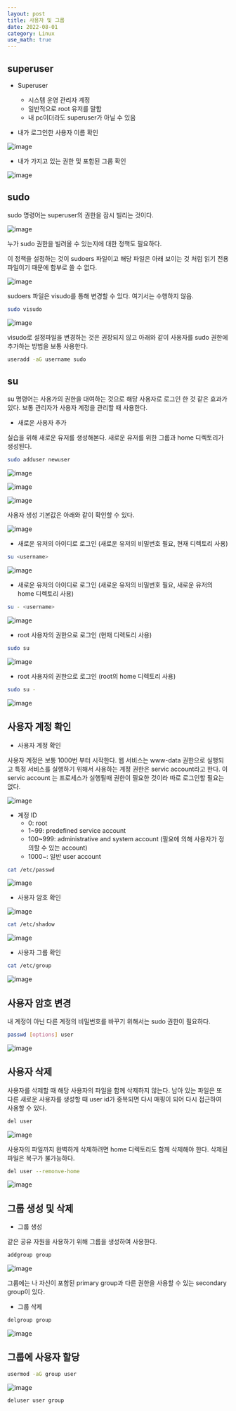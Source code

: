 ```yaml
---
layout: post
title: 사용자 및 그룹
date: 2022-08-01
category: Linux
use_math: true
---
```


## superuser

- Superuser
  - 시스템 운영 관리자 계정
  - 일반적으로 root 유저를 말함
  - 내 pc이더라도 superuser가 아닐 수 있음

- 내가 로그인한 사용자 이름 확인
 
![image](https://user-images.githubusercontent.com/61526722/182022719-5f67efff-7606-439b-8aa1-c1e4b1308169.png)

- 내가 가지고 있는 권한 및 포함된 그룹 확인
  
![image](https://user-images.githubusercontent.com/61526722/182022729-ed024855-12b0-406f-8e1a-063eb5db41df.png)


## sudo

sudo 명령어는 superuser의 권한을 잠시 빌리는 것이다.

![image](https://user-images.githubusercontent.com/61526722/182022808-dd2b2600-66e0-4c70-b465-88037e89a27b.png)

누가 sudo 권한을 빌려올 수 있는지에 대한 정책도 필요하다. 

이 정책을 설정하는 것이 sudoers 파일이고 해당 파일은 아래 보이는 것 처럼 읽기 전용 파일이기 때문에 함부로 쓸 수 없다.

![image](https://user-images.githubusercontent.com/61526722/182022914-88e64b12-bb04-4994-9385-62b6bee4c5b8.png)

sudoers 파일은 visudo를 통해 변경할 수 있다. 여기서는 수행하지 않음.

```bash
sudo visudo
```

![image](https://user-images.githubusercontent.com/61526722/182023021-0de03aaa-e383-41c2-8be4-ac5e21de9a0d.png)

visudo로 설정파일을 변경하는 것은 권장되지 않고 아래와 같이 사용자를 sudo 권한에 추가하는 방법을 보통 사용한다. 

```bash
useradd -aG username sudo
```

## su

su 명령어는 사용가의 권한을 대여하는 것으로 해당 사용자로 로그인 한 것 같은 효과가 있다. 보통 관리자가 사용자 계정을 관리할 때 사용한다. 

- 새로운 사용자 추가

실습을 위해 새로운 유저를 생성해본다. 새로운 유저를 위한 그룹과 home 디렉토리가 생성된다. 

```bash
sudo adduser newuser
```

![image](https://user-images.githubusercontent.com/61526722/182023593-db5fc335-16b6-479c-aaf9-3031f560329b.png)

![image](https://user-images.githubusercontent.com/61526722/182025127-8ad1c620-5f8f-4315-b2d9-f78ebb24b554.png)

![image](https://user-images.githubusercontent.com/61526722/182025148-ccdcb0a7-64a0-42fd-b3c9-13f75a323173.png)

사용자 생성 기본값은 아래와 같이 확인할 수 있다. 

![image](https://user-images.githubusercontent.com/61526722/182025221-505addfe-dc70-4de7-92df-3d6adb9ad585.png)



- 새로운 유저의 아이디로 로그인 (새로운 유저의 비밀번호 필요, 현재 디렉토리 사용) 
```bash 
su <username>
```

![image](https://user-images.githubusercontent.com/61526722/182023717-36e860b6-ec98-4eb9-a139-a06331a19315.png)


- 새로운 유저의 아이디로 로그인 (새로운 유저의 비밀번호 필요, 새로운 유저의 home 디렉토리 사용) 
```bash 
su - <username>
```

![image](https://user-images.githubusercontent.com/61526722/182023772-a3175a3d-839f-4018-be33-ed452c0bdcc8.png)


- root 사용자의 권한으로 로그인 (현재 디렉토리 사용) 
```bash 
sudo su
```

![image](https://user-images.githubusercontent.com/61526722/182023867-706b6b2e-8f7a-497a-ba82-199cb32f4b9c.png)

- root 사용자의 권한으로 로그인 (root의 home 디렉토리 사용) 
```bash 
sudo su -
```

![image](https://user-images.githubusercontent.com/61526722/182023899-6f5c7f2c-9389-4ff0-93f0-b739b1c845c6.png)


## 사용자 계정 확인


- 사용자 계정 확인 

사용자 계정은 보통 1000번 부터 시작한다. 웹 서비스는 www-data 권한으로 실행되고 특정 서비스를 실행하기 위해서 사용하는 계정 권한은 servic account라고 한다. 이 servic account 는 프로세스가 실행될때 권한이 필요한 것이라 따로 로그인할 필요는 없다. 

![image](https://user-images.githubusercontent.com/61526722/182024408-4e16e1a9-ad49-4b40-9390-0fc2f9201276.png)

- 계정 ID
  - 0: root
  - 1~99: predefined service account
  - 100~999: administrative and system account (필요에 의해 사용자가 정의할 수 있는 account)
  - 1000~: 일반 user account


```bash
cat /etc/passwd
```
![image](https://user-images.githubusercontent.com/61526722/182024202-e7794c9a-8aa0-443a-9ea1-c5f0cd9cae9a.png)


- 사용자 암호 확인 

![image](https://user-images.githubusercontent.com/61526722/182025031-5866083b-b4a5-450a-b499-7b7c0aee2479.png)


```bash 
cat /etc/shadow
```

![image](https://user-images.githubusercontent.com/61526722/182024228-282c80cb-9483-4b6e-89bb-a3c705beb73b.png)


- 사용자 그룹 확인 

```bash 
cat /etc/group
```

![image](https://user-images.githubusercontent.com/61526722/182024247-ef546373-7599-4ac0-915a-8e999741b967.png)


## 사용자 암호 변경

내 계정이 아닌 다른 계정의 비밀번호를 바꾸기 위해서는 sudo 권한이 필요하다. 

```bash
passwd [options] user
```

![image](https://user-images.githubusercontent.com/61526722/182025476-450ec884-6378-43e7-ae75-1ecd31c5f8b1.png)


## 사용자 삭제

사용자를 삭제할 때 해당 사용자의 파일을 함께 삭제하지 않는다. 남아 있는 파일은 또 다른 새로운 사용자를 생성할 때 user id가 중복되면 다시 매핑이 되어 다시 접근하여 사용할 수 있다. 

```bash 
del user
```
![image](https://user-images.githubusercontent.com/61526722/182025644-8487d57c-6638-45b4-9053-c48f2d43d1f9.png)


사용자의 파일까지 완벽하게 삭제하려면 home 디렉토리도 함께 삭제해야 한다. 삭제된 파일은 복구가 불가능하다. 

```bash 
del user --remonve-home
```

![image](https://user-images.githubusercontent.com/61526722/182025637-77daa522-7432-4c4a-922d-5136bdf7ad1f.png)


## 그룹 생성 및 삭제

- 그룹 생성

같은 공유 자원을 사용하기 위해 그룹을 생성하여 사용한다.

```bash 
addgroup group
```

![image](https://user-images.githubusercontent.com/61526722/182025733-6f281460-82c5-4820-9e5e-8f85467582f3.png)

그룹에는 나 자신이 포함된 primary group과 다른 권한을 사용할 수 있는 secondary group이 있다.  

- 그룹 삭제

```bash
delgroup group
```

![image](https://user-images.githubusercontent.com/61526722/182025881-03690ffe-051d-4a07-bd23-7025ae12e2b8.png)

## 그룹에 사용자 할당

```bash 
usermod -aG group user
```

![image](https://user-images.githubusercontent.com/61526722/182026036-a2596de7-ca3f-4626-ab0e-44abae13f2e5.png)

```bash 
deluser user group
```

